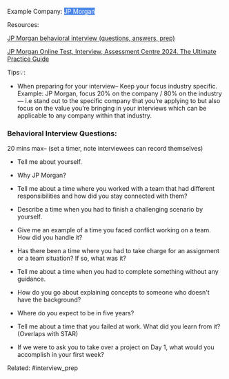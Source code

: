 
Example Company: <mark style="color: white; background-color: #4a86e8;">JP Morgan</mark>

Resources:

[JP Morgan behavioral interview (questions, answers, prep)](https://igotanoffer.com/blogs/finance/jp-morgan-behavioral-interview-questions)

[JP Morgan Online Test, Interview, Assessment Centre 2024. The Ultimate Practice Guide](https://igotanoffer.com/blogs/finance/jp-morgan-behavioral-interview-questions)

Tips💡: 

- When preparing for your interview– Keep your focus industry specific. Example: JP Morgan, focus 20% on the company / 80% on the industry— i.e stand out to the specific company that you’re applying to but also focus on the value you’re bringing in your interviews which can be applicable to any company within that industry.

### Behavioral Interview Questions:

20 mins max– (set a timer, note interviewees can record themselves)

- Tell me about yourself.


- Why JP Morgan? 


- Tell me about a time where you worked with a team that had different responsibilities and how did you stay connected with them?


- Describe a time when you had to finish a challenging scenario by yourself.


- Give me an example of a time you faced conflict working on a team. How did you handle it?
    

- Has there been a time where you had to take charge for an assignment or a team situation? If so, what was it?


- Tell me about a time when you had to complete something without any guidance.
    

- How do you go about explaining concepts to someone who doesn't have the background?
    
  
- Where do you expect to be in five years?
    

- Tell me about a time that you failed at work. What did you learn from it? (Overlaps with STAR)
    

- If we were to ask you to take over a project on Day 1, what would you accomplish in your first week?
    




Related: #interview_prep